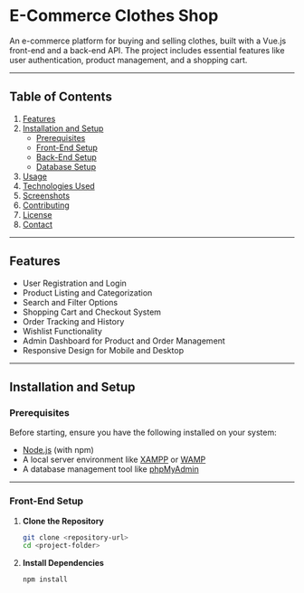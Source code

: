 # E-Commerce Clothes Shop

An e-commerce platform for buying and selling clothes, built with a Vue.js front-end and a back-end API. The project includes essential features like user authentication, product management, and a shopping cart.

---

## Table of Contents

1. [Features](#features)
2. [Installation and Setup](#installation-and-setup)
   - [Prerequisites](#prerequisites)
   - [Front-End Setup](#front-end-setup)
   - [Back-End Setup](#back-end-setup)
   - [Database Setup](#database-setup)
3. [Usage](#usage)
4. [Technologies Used](#technologies-used)
5. [Screenshots](#screenshots)
6. [Contributing](#contributing)
7. [License](#license)
8. [Contact](#contact)

---

## Features

- User Registration and Login
- Product Listing and Categorization
- Search and Filter Options
- Shopping Cart and Checkout System
- Order Tracking and History
- Wishlist Functionality
- Admin Dashboard for Product and Order Management
- Responsive Design for Mobile and Desktop

---

## Installation and Setup

### Prerequisites

Before starting, ensure you have the following installed on your system:

- [Node.js](https://nodejs.org/) (with npm)
- A local server environment like [XAMPP](https://www.apachefriends.org/) or [WAMP](http://www.wampserver.com/)
- A database management tool like [phpMyAdmin](https://www.phpmyadmin.net/)

---

### Front-End Setup

1. **Clone the Repository**
   ```bash
   git clone <repository-url>
   cd <project-folder>
2. **Install Dependencies**
    ```bash
   npm install
